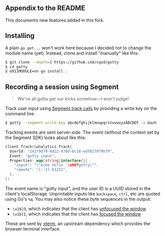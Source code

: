## Appendix to the README
This documents new features added in this fork.

## Installing
A plain `go get...` won't work here because I decided not to change the module name (yet). Instead, clone and install "manually" like this:

```sh
$ git clone --depth=1 https://github.com/cqsd/gotty
$ cd gotty
$ GO11MODULE=on go install .
```

## Recording a session using Segment
> We've all gotta get our kicks somehow&mdash;I won't judge!

Track user input using [Segment track calls](https://segment.com/docs/connections/spec/track/) by providing a write key on the command line.

```sh
$ gotty --segment-write-key abcdefghijklmnopqrstuvwxyzABCDEF -w bash
```

Tracking events are sent server-side. The event (without the context set by the Segment SDK) looks about like this:
```go
client.Track(&analytics.Track{
  UserId: "142f9d79-6d22-478d-8c10-edf827979b79",
  Event: "gotty input",
  Properties: map[string]interface{}{
    "input": "\"echo hello  \u007gotty\"",
    "remote": "[::1]:61232",
  },
})
```

The event name is "gotty input", and the user ID is a UUID stored in the client's localStorage. Unprintable inputs like `backspace`, `ctrl`, etc are quoted using Go's `%q`. You may also notice these byte sequences in the output:
 - `\x1b[O`, which indicates that the client has [unfocused the window](https://github.com/xtermjs/xterm.js/blob/8d912e891e367053d966733310e796c99ac99b60/src/browser/Terminal.ts#L278)
 - `\x1b[I`, which indicates that the client has [focused the window](https://github.com/xtermjs/xterm.js/blob/8d912e891e367053d966733310e796c99ac99b60/src/browser/Terminal.ts#L253)

These are sent by [xterm](https://github.com/xtermjs/xterm.js), an upstream dependency which provides the browser terminal interface.
